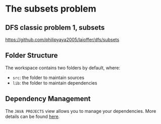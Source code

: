 # The subsets problem

## DFS classic problem 1, subsets

https://github.com/philipyaya2005/laioffer/dfs/subsets

## Folder Structure

The workspace contains two folders by default, where:

- `src`: the folder to maintain sources
- `lib`: the folder to maintain dependencies

## Dependency Management

The `JAVA PROJECTS` view allows you to manage your dependencies. More details can be found [here](https://github.com/microsoft/vscode-java-dependency#manage-dependencies).
